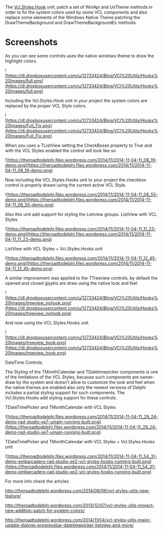 The <a href='http://code.google.com/p/vcl-styles-utils/source/browse/trunk/Common/Vcl.Styles.Hooks.pas'>Vcl.Styles.Hook</a> unit,  patch a set of WinApi and UxTheme methods in order to fix the system colors used by some VCL components and also replace some elements of the Windows Native Theme patching the DrawThemeBackground and DrawThemeBackgroundEx methods.

# Screenshots #

As you can see some controls uses the native windows theme to draw the highlight colors.

![https://dl.dropboxusercontent.com/u/12733424/Blog/VCl%20Utils/Hooks%20Images/full.png](https://dl.dropboxusercontent.com/u/12733424/Blog/VCl%20Utils/Hooks%20Images/full.png)

Including the Vcl.Styles.Hook unit in your project the system colors are replaced by the proper VCL Style colors.

![https://dl.dropboxusercontent.com/u/12733424/Blog/VCl%20Utils/Hooks%20Images/Full_Fix.png](https://dl.dropboxusercontent.com/u/12733424/Blog/VCl%20Utils/Hooks%20Images/Full_Fix.png)

When you uses a TListView setting the CheckBoxes property to True and with the VCL Styles enabled the control will look like so

![https://theroadtodelphi.files.wordpress.com/2014/11/2014-11-04-11_08_19-demo.png](https://theroadtodelphi.files.wordpress.com/2014/11/2014-11-04-11_08_19-demo.png)

Now including the VCL.Styles.Hooks unit to your project the checkbox control is properly drawn using the current active VCL Style.

![https://theroadtodelphi.files.wordpress.com/2014/11/2014-11-04-11_08_55-demo.png](https://theroadtodelphi.files.wordpress.com/2014/11/2014-11-04-11_08_55-demo.png)

Also this unit add support for styling the Listview groups.
ListView with VCL Styles

![https://theroadtodelphi.files.wordpress.com/2014/11/2014-11-04-11_11_23-demo.png](https://theroadtodelphi.files.wordpress.com/2014/11/2014-11-04-11_11_23-demo.png)

ListView with VCL Styles + Vcl.Styles.Hooks unit

![https://theroadtodelphi.files.wordpress.com/2014/11/2014-11-04-11_12_45-demo.png](https://theroadtodelphi.files.wordpress.com/2014/11/2014-11-04-11_12_45-demo.png)

A similar improvement was applied to the TTreeview controls. by default the opened and closed glyphs are draw using the native look and feel

![https://dl.dropboxusercontent.com/u/12733424/Blog/VCl%20Utils/Hooks%20Images/treeview_nohook.png](https://dl.dropboxusercontent.com/u/12733424/Blog/VCl%20Utils/Hooks%20Images/treeview_nohook.png)

And now using the VCL.Styles.Hooks unit

![https://dl.dropboxusercontent.com/u/12733424/Blog/VCl%20Utils/Hooks%20Images/treeview_hook.png](https://dl.dropboxusercontent.com/u/12733424/Blog/VCl%20Utils/Hooks%20Images/treeview_hook.png)

DateTime Controls

The Styling of the TMonthCalendar and TDatetimepicker components is one of the limitations of the VCL Styles, because such components are owner-draw by the system and doesn’t allow to customize the look and feel when the native themes are enabled also only the newest versions of Delphi includes a partial styling support for such components. The Vcl.Styles.Hooks add styling support for these controls.

TDateTimePicker and TMonthCalendar with VCL Styles

![https://theroadtodelphi.files.wordpress.com/2014/11/2014-11-04-11_29_24-demo-rad-studio-xe7-umain-running-built.png](https://theroadtodelphi.files.wordpress.com/2014/11/2014-11-04-11_29_24-demo-rad-studio-xe7-umain-running-built.png)


TDateTimePicker and TMonthCalendar with VCL Styles + Vcl.Styles.Hooks unit

![https://theroadtodelphi.files.wordpress.com/2014/11/2014-11-04-11_54_31-demo-embarcadero-rad-studio-xe2-vcl-styles-hooks-running-built.png](https://theroadtodelphi.files.wordpress.com/2014/11/2014-11-04-11_54_31-demo-embarcadero-rad-studio-xe2-vcl-styles-hooks-running-built.png)


For more info check the articles

http://theroadtodelphi.wordpress.com/2014/08/06/vcl-styles-utils-new-feature/

http://theroadtodelphi.wordpress.com/2013/12/07/vcl-styles-utils-project-new-addition-patch-for-system-colors/

http://theroadtodelphi.wordpress.com/2014/11/04/vcl-styles-utils-major-update-dialogs-progressbar-datetimepicker-listview-and-more/